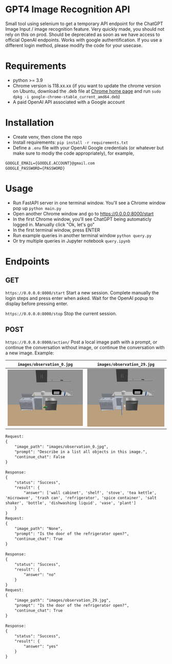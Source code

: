# GPT4 Image Recognition API

Small tool using selenium to get a temporary API endpoint for the ChatGPT Image Input / image recognition feature.
Very quickly made, you should not rely on this on prod.
Should be deprecated as soon as we have access to official OpenAI endpoints.
Works with google authentification. If you use a different login method, please modify the code for your usecase.

# Requirements

- python >= 3.9
- Chrome version is 118.xx.xx (if you want to update the chrome version on Ubuntu, download the .deb file at [Chrome home page](https://www.google.com/chrome/?brand=QCTP&gclid=CjwKCAiA1fqrBhA1EiwAMU5m_y7fWrl9VUJc4rVTsMj-yKvU7m8IcPhykYEeDlZ0NOexy5haa-FG6RoCfFcQAvD_BwE&gclsrc=aw.ds) and run `sudo dpkg -i google-chrome-stable_current_amd64.deb`)
- A paid OpenAI API associated with a Google account

# Installation

- Create venv, then clone the repo
- Install requirements:
`pip install -r requirements.txt`
- Define a `.env` file with your OpenAI Google credentials (or whatever but make sure to modiy the code appropriately), for example,
```
GOOGLE_EMAIL={GOODLE.ACCOUNT}@gmail.com
GOOGLE_PASSWORD={PASSWORD}
```

# Usage

- Run FastAPI server in one terminal window. You'll see a Chrome window pop up
`python main.py`
- Open another Chrome window and go to https://0.0.0.0:8000/start
- In the first Chrome window, you'll see ChatGPT being automaticly logged in. Manually click "Ok, let's go"
- In the first terminal window, press ENTER
- Run example queries in another terminal window
`python query.py`
- Or try multiple queries in Jupyter notebook `query.ipynb`


# Endpoints

## GET
`https://0.0.0.0:8000/start`
Start a new session. Complete manually the login steps and press enter when asked.
Wait for the OpenAI popup to display before pressing enter.

`https://0.0.0.0:8000/stop`
Stop the current session.

## POST
`https://0.0.0.0:8000/action/`
Post a local image path with a prompt, or continue the conversation without image, or continue the conversation with a new image. Example:

`images/observation_0.jpg`            |  `images/observation_29.jpg`
:-------------------------:|:-------------------------:
![First image](images/observation_0.jpg)  |  ![Second image](images/observation_29.jpg)


```
Request:
{
    "image_path": "images/observation_0.jpg",
    "prompt": "Describe in a list all objects in this image.",
    "continue_chat": False
}

Response:
{
    "status": "Success",
    "result": {
        "answer": ['wall cabinet', 'shelf', 'stove', 'tea kettle', 'microwave', 'trash can', 'refrigerator', 'spice container', 'salt shaker', 'bottle', 'dishwashing liquid', 'vase', 'plant']
    }
}
Request:
{
    "image_path": "None",
    "prompt": "Is the door of the refrigerator open?",
    "continue_chat": True
}

Response:
{
    "status": "Success",
    "result": {
        "answer": "no"
    }
}
Request:
{
    "image_path": "images/observation_29.jpg",
    "prompt": "Is the door of the refrigerator open?",
    "continue_chat": True
}

Response:
{
    "status": "Success",
    "result": {
        "answer": "yes"
    }
}
```
